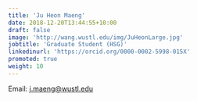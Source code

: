 ```yaml
---
title: 'Ju Heon Maeng'
date: 2018-12-20T13:44:55+10:00
draft: false
image: 'http://wang.wustl.edu/img/JuHeonLarge.jpg'
jobtitle: 'Graduate Student (HSG)'
linkedinurl: 'https://orcid.org/0000-0002-5998-015X'
promoted: true
weight: 10
---
```

Email: j.maeng@wustl.edu